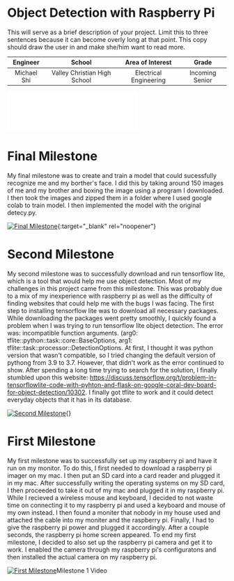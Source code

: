 ﻿# Object Detection with Raspberry Pi
This will serve as a brief description of your project. Limit this to three sentences because it can become overly long at that point. This copy should draw the user in and make she/him want to read more.

| **Engineer** | **School** | **Area of Interest** | **Grade** |
|:--:|:--:|:--:|:--:|
| Michael Shi | Valley Christian High School | Electrical Engineering | Incoming Senior

![Headstone Image](https://github.com/BlueStampEng/BSE_Template_Portfolio/blob/4655d8c4b2f1d0fa5912511d0b39542520b9f88e/branding/BlueStamp-Engineering-Logo-White.png)
  
# Final Milestone
My final milestone was to create and train a model that could sucessfully recognize me and my borther's face. I did this by taking around 150 images of me and my brother and boxing the image using a program I downloaded. I then took the images and zipped them in a folder where I used google colab to train model. I then implemented the model with the original detecy.py.

[![Final Milestone](https://res.cloudinary.com/marcomontalbano/image/upload/v1612573869/video_to_markdown/images/youtube--F7M7imOVGug-c05b58ac6eb4c4700831b2b3070cd403.jpg )](https://www.youtube.com/watch?v=F7M7imOVGug&feature=emb_logo "Final Milestone"){:target="_blank" rel="noopener"}

# Second Milestone
My second milestone was to successfully download and run tensorflow lite, which is a tool that would help me use object detection. Most of my challenges in this project came from this milestone. This was probably due to a mix of my inexperience with raspberry pi as well as the difficulty of finding websites that could help me with the bugs I was facing. The first step to installing tensorflow lite was to download all necessary packages. While downloading the packages went pretty smoothly, I quickly found a problem when I was trying to run tensorflow lite object detection. 
The error was: 
incompatible function arguments. (arg0: tflite::python::task::core::BaseOptions, arg1: tflite::task::processor::DetectionOptions.
At first, I thought it was python version that wasn't compatible, so I tried changing the default version of pythong from 3.9 to 3.7. However, that didn't work as the error continued to show. After spending a long time trying to search for the solution, I finally stumbled upon this website:
https://discuss.tensorflow.org/t/problem-in-tensorflowlite-code-with-pyhton-and-flask-on-google-coral-dev-board-for-object-detection/10302.
I finally got tflite to work and it could detect everyday objects that it has in its database.

[![Second Milestone]()](https://www.youtube.com/watch?v=eXkOAw8vaN0&ab_channel=BlueStampEng "Second Milestone"){}
# First Milestone
  

My first milestone was to successfully set up my raspberry pi and have it run on my monitor. To do this, I first needed to download a raspberry pi imager on my mac. I then put an SD card into a card reader and plugged it in my mac. After successfully writing the operating systems on my SD card, I then proceeded to take it out of my mac and plugged it in my raspberry pi. While I recieved a wireless mouse and keyboard, I decided to not waste time on connecting it to my raspberry pi and used a keyboard and mouse of my own instead. I then found a moniter that nobody in my house used and attached the cable into my moniter and the raspberry pi. Finally, I had to give the raspberry pi power and plugged it accordingly. After a couple seconds, the raspberry pi home screen appeared. To end my first milestone, I decided to also set up the raspberry pi camera and get it to work. I enabled the camera through my raspberry pi's configuratons and then installed the actual camera on my raspberry pi.

[![First Milestone](https://www.youtube.com/embed/Wl_JNW2NZNI)](https://www.youtube.com/watch?v=Wl_JNW2NZNI&feature=youtu.be "First Milestone")Milestone 1 Video
